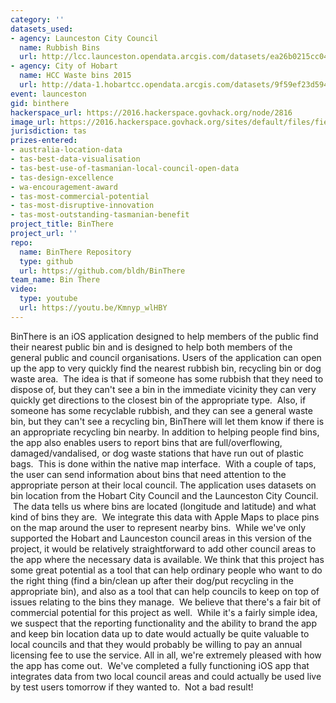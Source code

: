 ```yaml
---
category: ''
datasets_used:
- agency: Launceston City Council
  name: Rubbish Bins
  url: http://lcc.launceston.opendata.arcgis.com/datasets/ea26b0215cc04ba49aec0480a61459a8_0
- agency: City of Hobart
  name: HCC Waste bins 2015
  url: http://data-1.hobartcc.opendata.arcgis.com/datasets/9f59ef23d594497faf422d4721d95839_0
event: launceston
gid: binthere
hackerspace_url: https://2016.hackerspace.govhack.org/node/2816
image_url: https://2016.hackerspace.govhack.org/sites/default/files/field/image/BinLogo-01_0.png
jurisdiction: tas
prizes-entered:
- australia-location-data
- tas-best-data-visualisation
- tas-best-use-of-tasmanian-local-council-open-data
- tas-design-excellence
- wa-encouragement-award
- tas-most-commercial-potential
- tas-most-disruptive-innovation
- tas-most-outstanding-tasmanian-benefit
project_title: BinThere
project_url: ''
repo:
  name: BinThere Repository
  type: github
  url: https://github.com/bldh/BinThere
team_name: Bin There
video:
  type: youtube
  url: https://youtu.be/Kmnyp_wlHBY
---
```


BinThere is an iOS application designed to help members of the public find their nearest public bin and is designed to help both members of the general public and council organisations.
Users of the application can open up the app to very quickly find the nearest rubbish bin, recycling bin or dog waste area.  The idea is that if someone has some rubbish that they need to dispose of, but they can't see a bin in the immediate vicinity they can very quickly get directions to the closest bin of the appropriate type.  Also, if someone has some recyclable rubbish, and they can see a general waste bin, but they can't see a recycling bin, BinThere will let them know if there is an appropriate recycling bin nearby.
In addition to helping people find bins, the app also enables users to report bins that are full/overflowing, damaged/vandalised, or dog waste stations that have run out of plastic bags.  This is done within the native map interface.  With a couple of taps, the user can send information about bins that need attention to the appropriate person at their local council.
The application uses datasets on bin location from the Hobart City Council and the Launceston City Council.  The data tells us where bins are located (longitude and latitude) and what kind of bins they are.  We integrate this data with Apple Maps to place pins on the map around the user to represent nearby bins.  While we've only supported the Hobart and Launceston council areas in this version of the project, it would be relatively straightforward to add other council areas to the app where the necessary data is available.
We think that this project has some great potential as a tool that can help ordinary people who want to do the right thing (find a bin/clean up after their dog/put recycling in the appropriate bin), and also as a tool that can help councils to keep on top of issues relating to the bins they manage.  We believe that there's a fair bit of commercial potential for this project as well.  While it's a fairly simple idea, we suspect that the reporting functionality and the ability to brand the app and keep bin location data up to date would actually be quite valuable to local councils and that they would probably be willing to pay an annual licensing fee to use the service.
All in all, we're extremely pleased with how the app has come out.  We've completed a fully functioning iOS app that integrates data from two local council areas and could actually be used live by test users tomorrow if they wanted to.  Not a bad result!